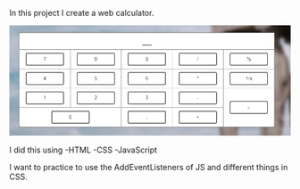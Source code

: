 In this project I create a web calculator.

![Alt text](image-1.png)

I did this using 
-HTML
-CSS
-JavaScript

I want to practice to use the AddEventListeners of JS and different things in CSS.

